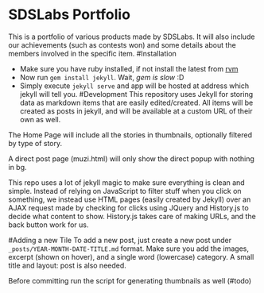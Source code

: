 SDSLabs Portfolio
=================

This is a portfolio of various products made by SDSLabs. It will also include
our achievements (such as contests won) and some details about the members involved
in the specific item.
#Installation
- Make sure you have ruby installed, if not install the latest from [rvm](https://rvm.io)
- Now run `gem install jekyll`. Wait, _gem is slow_ :D
- Simply execute `jekyll serve` and app will be hosted at address which jekyll will tell you.
#Development
This repository uses Jekyll for storing data as markdown items that are easily
edited/created. All items will be created as posts in jekyll, and will be available
at a custom URL of their own as well.

The Home Page will include all the stories in thumbnails, optionally filtered by
type of story.

A direct post page (muzi.html) will only show the direct popup with nothing in bg.

This repo uses a lot of jekyll magic to make sure everything is clean and simple.
Instead of relying on JavaScript to filter stuff when you click on something, we
instead use HTML pages (easily created by Jekyll) over an AJAX request
made by checking for clicks using JQuery and History.js to decide what content to show.
History.js takes care of making URLs, and the back button work for us.

#Adding a new Tile
To add a new post, just create a new post under `_posts/YEAR-MONTH-DATE-TITLE.md`
format. Make sure you add the images, excerpt (shown on hover), and a single word
(lowercase) category. A small title and layout: post is also needed.

Before committing run the script for generating thumbnails as well (#todo)
